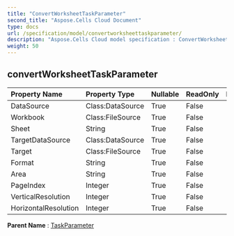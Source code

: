 ```yaml
---
title: "ConvertWorksheetTaskParameter"
second_title: "Aspose.Cells Cloud Document"
type: docs
url: /specification/model/convertworksheettaskparameter/
description: "Aspose.Cells Cloud model specification : ConvertWorksheetTaskParameter. Effortlessly handle Excel and other spreadsheet documents with features like opening, generating, editing, splitting, merging, comparing, and converting."
weight: 50
---
```


## **convertWorksheetTaskParameter**

 

| Property Name | Property Type | Nullable |  ReadOnly | DefaultValue | Description | 
| :- | :- | :- |:- |  :- | :- |
| DataSource | Class:DataSource | True |  False |  |  |  
| Workbook | Class:FileSource | True |  False |  |  |  
| Sheet | String | True |  False |  |  |  
| TargetDataSource | Class:DataSource | True |  False |  |  |  
| Target | Class:FileSource | True |  False |  |  |  
| Format | String | True |  False |  |  |  
| Area | String | True |  False |  |  |  
| PageIndex | Integer | True |  False |  |  |  
| VerticalResolution | Integer | True |  False |  |  |  
| HorizontalResolution | Integer | True |  False |  |  |  

**Parent Name** : [TaskParameter](taskparameter)

